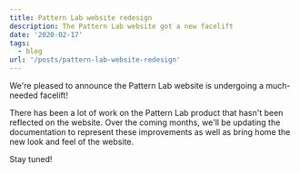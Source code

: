 ```yaml
---
title: Pattern Lab website redesign
description: The Pattern Lab website got a new facelift
date: '2020-02-17'
tags:
  - blog
url: '/posts/pattern-lab-website-redesign'
---
```


We're pleased to announce the Pattern Lab website is undergoing a much-needed facelift!

There has been a lot of work on the Pattern Lab product that hasn't been reflected on the website. Over the coming months, we'll be updating the documentation to represent these improvements as well as bring home the new look and feel of the website.

Stay tuned!
